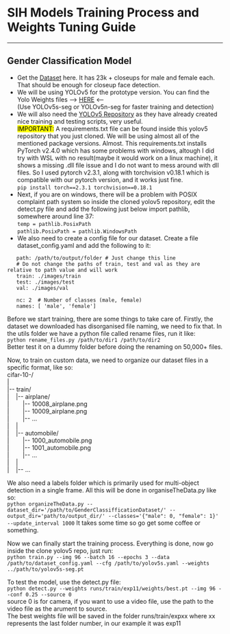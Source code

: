 # SIH Models Training Process and Weights Tuning Guide  
<hr/>  

## Gender Classification Model  
 - Get the [Dataset](https://www.kaggle.com/datasets/cashutosh/gender-classification-dataset) here. It has 23k + closeups for male and female each. That should be enough for closeup face detection.
 - We will be using YOLOv5 for the prototype version. You can find the Yolo Weights files --> [HERE](https://github.com/ultralytics/yolov5/releases) <--  
 (Use YOLOv5s-seg or YOLOv5n-seg for faster training and detection)
 - We will also need the [YOLOv5 Repository](https://github.com/ultralytics/yolov5) as they have already created nice training and testing scripts, very useful.  
 <mark>IMPORTANT:</mark> A requirements.txt file can be found inside this yolov5 repository that you just cloned. We will be using almost all of the mentioned package versions. Almost. This requirements.txt installs PyTorch v2.4.0 which has some problems with windows, altough I did try with WSL with no result(maybe it would work on a linux machine), it shows a missing .dll file issue and I do not want to mess around with dll files. So I used pytorch v2.3.1, along with torchvision v0.18.1 which is compatible with our pytorch version, and it works just fine.  
 ```pip install torch==2.3.1 torchvision==0.18.1```
 - Next, if you are on windows, there will be a problem with POSIX complaint path system so inside the cloned yolov5 repository, edit the detect.py file and add the following just below import pathlib, somewhere around line 37:  
 ```temp = pathlib.PosixPath```  
 ```pathlib.PosixPath = pathlib.WindowsPath```  
 - We also need to create a config file for our dataset. Create a file dataset_config.yaml and add the following to it:
 ```
    path: /path/to/output/folder # Just change this line
    # Do not change the paths of train, test and val as they are relative to path value and will work
    train: ./images/train
    test: ./images/test
    val: ./images/val

    nc: 2  # Number of classes (male, female)
    names: [ 'male', 'female']
 ```

Before we start training, there are some things to take care of. Firstly, the dataset we downloaded has disorganised file naming, we need to fix that. In the utils folder we have a python file called rename files, run it like:  
```python rename_files.py /path/to/dir1 /path/to/dir2```  
Better test it on a dummy folder before doing the renaming on 50,000+ files.  

Now, to train on custom data, we need to organize our dataset files in a specific format, like so:  
cifar-10-/  
|  
|-- train/  
|&nbsp;&nbsp;&nbsp;&nbsp;|-- airplane/  
|&nbsp;&nbsp;&nbsp;&nbsp;&nbsp;&nbsp;&nbsp;&nbsp;|-- 10008_airplane.png  
|&nbsp;&nbsp;&nbsp;&nbsp;&nbsp;&nbsp;&nbsp;&nbsp;|-- 10009_airplane.png  
|&nbsp;&nbsp;&nbsp;&nbsp;&nbsp;&nbsp;&nbsp;&nbsp;|-- ...  
|&nbsp;&nbsp;&nbsp;&nbsp;|  
|&nbsp;&nbsp;&nbsp;&nbsp;|-- automobile/  
|&nbsp;&nbsp;&nbsp;&nbsp;&nbsp;&nbsp;&nbsp;&nbsp;|-- 1000_automobile.png  
|&nbsp;&nbsp;&nbsp;&nbsp;&nbsp;&nbsp;&nbsp;&nbsp;|-- 1001_automobile.png  
|&nbsp;&nbsp;&nbsp;&nbsp;&nbsp;&nbsp;&nbsp;&nbsp;|-- ...  
|&nbsp;&nbsp;&nbsp;&nbsp;|  
|&nbsp;&nbsp;&nbsp;&nbsp;|-- ...  

We also need a labels folder which is primarily used for multi-object detection in a single frame. All this will be done in organiseTheData.py like so:  
```python organizeTheData.py --dataset_dir='/path/to/GenderClassifficationDataset/' --output_dir='path/to/output_dir/' --classes='{"male": 0, "female": 1}' --update_interval 1000``` 
It takes some time so go get some coffee or something.  

Now we can finally start the training process. Everything is done, now go inside the clone yolov5 repo, just run:  
``` python train.py --img 96 --batch 16 --epochs 3 --data /path/to/dataset_config.yaml --cfg /path/to/yolov5s.yaml --weights ../path/to/yolov5s-seg.pt ```

To test the model, use the detect.py file:  
```python detect.py --weights runs/train/exp11/weights/best.pt --img 96 --conf 0.25 --source 0```  
source 0 is for camera, if you want to use a video file, use the path to the video file as the arument to source.  
The best weights file will be saved in the folder runs/train/expxx where xx represents the last folder number, in our example it was exp11
